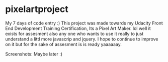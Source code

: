 # pixelartproject
My 7 days of code entry :)
This project was made towards my Udacity Front End Development Training Certification, Its a Pixel Art Maker.
lol well it exists for assesment also any one who wants to use it really to just understand a littl more javascrip and jquery.
I hope to continue to improve on it but for the sake of assesment is is ready yaaaaaay.

Screenshots: Maybe later :)


